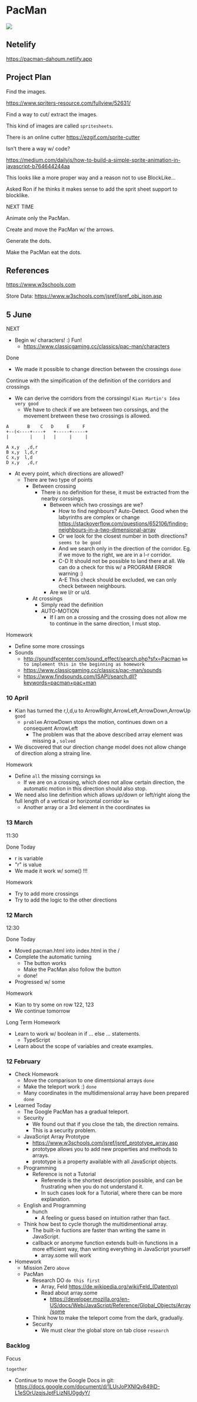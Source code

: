 # PacMan

![](logo.png)

## Netelify

https://pacman-dahoum.netlify.app

## Project Plan

Find the images.

https://www.spriters-resource.com/fullview/52631/

Find a way to cut/ extract the images.

This kind of images are called `spritesheets`.

There is an online cutter https://ezgif.com/sprite-cutter

Isn't there a way w/ code?

https://medium.com/dailyjs/how-to-build-a-simple-sprite-animation-in-javascript-b764644244aa

This looks like a more proper way and a reason not to use BlockLike...

Asked Ron if he thinks it makes sense to add the sprit sheet support to blocklike.

NEXT TIME

Animate only the PacMan.

Create and move the PacMan w/ the arrows.

Generate the dots.

Make the PacMan eat the dots.

## References

https://www.w3schools.com


Store Data:
https://www.w3schools.com/jsref/jsref_obj_json.asp

## 5 June

NEXT

* Begin w/ characters! :) Fun! 
  * https://www.classicgaming.cc/classics/pac-man/characters 

Done

* We made it possible to change direction between the crossings `done`

Continue with the simpification of the definition of the corridors and crossings

  * We can derive the corridors from the corssings! `Kian Martin's Idea` `very good`
    * We have to check if we are between two corssings, and the movement bretween these two crossings is allowed.

```
A       B    C   D     E     F
+--(<----+----+   +-----+-----+
|        |    |   |     |     |

A x,y   ,d,r
B x,y  l,d,r
C x,y  l,d
D x,y   ,d,r

``` 

* At every point, which directions are allowed?
  * There are two type of points
    * Between crossing
      * There is no definition for these, it must be extracted from the nearby corssings.
        * Between which two crossings are we?
          * How to find neghbours? Auto-Detect. Good when the labyrinths are complex or change https://stackoverflow.com/questions/652106/finding-neighbours-in-a-two-dimensional-array 
          * Or we look for the closest number in both directions? `seems to be good` 
          * And we search only in the direction of the corridor. Eg. if we move to the right, we are in a l-r corridor.
          * C-D It should not be possible to land there at all. We can do a check for this w/ a PROGRAM ERROR warning :)
          * A-E This check should be excluded, we can only check between neighbours.
        * Are we l/r or u/d.
    * At crossings
      * Simply read the definition
      * AUTO-MOTION
        * If I am on a crossing and the crossing does not allow me to continue in the same direction, I must stop.

Homework

* Define some more crossings 
* Sounds
  * http://soundfxcenter.com/sound_effect/search.php?sfx=Pacman `km to implement this in the beginning as homework`
  * https://www.classicgaming.cc/classics/pac-man/sounds 
  * https://www.findsounds.com/ISAPI/search.dll?keywords=pacman+pac+man

### 10 April

* Kian has turned the r,l,d,u to ArrowRight,ArrowLeft,ArrowDown,ArrowUp `good`
  * `problem` ArrowDown stops the motion, continues down on a consequent ArrowLeft
    * The problem was that the above described array element was missing a , `solved`
* We discovered that our direction change model does not allow change of direction along a straing line.

Homework

* Define `all` the missing corrsings `km`
  * If we are on a crossing, which does not allow certain direction, the automatic motion in this direction should also stop.
* We need also line definition which allows up/down or left/right along the full length of a vertical or horizontal corridor `km`
  * Another array or a 3rd element in the coordinates `km`

### 13 March

11:30

Done Today

* r is variable
* "r" is value
* We made it work w/ some() !!!

Homework

* Try to add more crossings
* Try to add the logic to the other directions

### 12 March

12:30

Done Today

* Moved pacman.html into index.html in the /
* Complete the automatic turning
  * The button works
  * Make the PacMan also follow the button
  * done!
* Progressed w/ some

Homework

* Kian to try some on row 122, 123
* We continue tomorrow

Long Term Homework

* Learn to work w/ boolean in if ... else ... statements.
  * TypeScript
* Learn about the scope of variables and create examples.
### 12 February

* Check Homework
  * Move the comparison to one dimentsional arrays `done`
  * Make the teleport work :) `done`
  * Many coordinates in the multidimensional array have been prepared `done`
* Learned Today
  * The Google PacMan has a gradual teleport.
  * Security
    * We found out that if you close the tab, the direction remains.
    * This is a security problem.
  * JavaScript Array Prototype
    * https://www.w3schools.com/jsref/jsref_prototype_array.asp
    * prototype allows you to add new properties and methods to arrays.
    * prototype is a property available with all JavaScript objects.
  * Programming
    * Reference is not a Tutorial
      * Referende is the shortest description possible, and can be frustrating when you do not understand it.
      * In such cases look for a Tutorial, where there can be more explanation.
  * English and Programming
    * hunch
      * A feeling or guess based on intuition rather than fact.
  * Think how best to cycle thorugh the multidimentional array.
    * The built-in fuctions are faster than writing the same in JavaScript.
    * callback or anonyme function extends built-in functions in a more efficient way, than writing everything in JavaScript yourself
      * array.some will work
* Homework
  * Mission Zero `above`
  * PacMan
    * Research DO `do this first`
      * Array, Feld https://de.wikipedia.org/wiki/Feld_(Datentyp) 
      * Read about array.some
        * https://developer.mozilla.org/en-US/docs/Web/JavaScript/Reference/Global_Objects/Array/some 
    * Think how to make the teleport come from the dark, gradually.
    * Security
      * We must clear the global store on tab close `research`

### Backlog

Focus

`together`

* Continue to move the Google Docs in git: https://docs.google.com/document/d/1LUrJoPXNlQv849iD-L1eSOrUzqjsJptFLizNlU0gdyY/